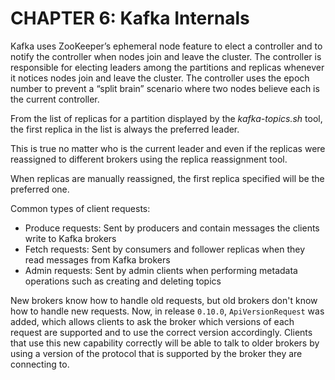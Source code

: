 # CHAPTER 6: Kafka Internals

Kafka uses ZooKeeper’s ephemeral node feature to elect a controller and to notify the controller when nodes join and
leave the cluster. The controller is responsible for electing leaders among the partitions and replicas whenever it
notices nodes join and leave the cluster. The controller uses the epoch number to prevent a “split brain” scenario
where two nodes believe each is the current controller.

From the list of replicas for a partition displayed by the _kafka-topics.sh_ tool, the first replica in the list is
always the preferred leader.

This is true no matter who is the current leader and even if the replicas were reassigned to different brokers using
the replica reassignment tool.

When replicas are manually reassigned, the first replica specified will be the preferred one.

Common types of client requests:

- Produce requests: Sent by producers and contain messages the clients write to Kafka brokers
- Fetch requests: Sent by consumers and follower replicas when they read messages from Kafka brokers
- Admin requests: Sent by admin clients when performing metadata operations such as creating and deleting topics

New brokers know how to handle old requests, but old brokers don't know how to handle new requests. Now, in release
`0.10.0`, `ApiVersionRequest` was added, which allows clients to ask the broker which versions of each request are
supported and to use the correct version accordingly. Clients that use this new capability correctly will be able
to talk to older brokers by using a version of the protocol that is supported by the broker they are connecting to.
